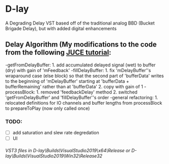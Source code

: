 # D-lay
A Degrading Delay VST based off of the traditional analog BBD (Bucket Brigade Delay), but with added digital enhancements

## Delay Algorithm (My modifications to the code from the following [JUCE tutorial](www.youtube.com/watch?v=IRFUYGkMV8w):
-getFromDelayBuffer: 
	1. add accumulated delayed signal (wet) to buffer (dry) with gain of 'mFeedback'
-fillDelayBuffer:
	1. fix 'mDelayBuffer''s wraparound case (else block) so that the second part of 'bufferData' writes to the beginning of 'mDelayBuffer' starting at 'bufferData + bufferRemaining' rather than at 'bufferData'
	2. copy with gain of 1
-processBlock: 
	1. removed 'feedbackDelay' method
	2. switched 'getFromDelayBuffer' and 'fillDelayBuffer''s order
-general refactoring:
	1. relocated definitions for IO channels and buffer lengths from processBlock to prepareToPlay (now only called once)


### TODO:
- [ ] add saturation and slew rate degredation
- [ ] UI

###### VST3 files in D-lay\Builds\VisualStudio2019\x64\Release or D-lay\Builds\VisualStudio2019\Win32\Release32


